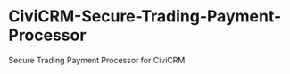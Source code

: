 CiviCRM-Secure-Trading-Payment-Processor
========================================

Secure Trading Payment Processor for CiviCRM
